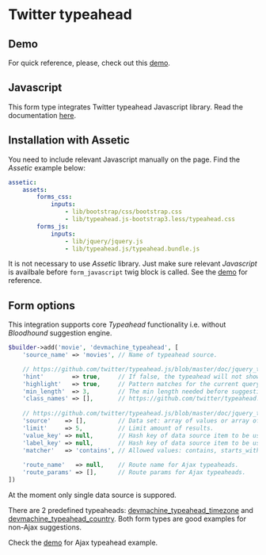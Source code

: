 # Twitter typeahead

## Demo

For quick reference, please, check out this [demo](http://forms.devmachine.net/typeahead/).

## Javascript

This form type integrates Twitter typeahead Javascript library. Read the documentation [here](https://github.com/twitter/typeahead.js/blob/master/doc/jquery_typeahead.md).

## Installation with Assetic

You need to include relevant Javascript manually on the page. Find the _Assetic_ example below:

```yaml
assetic:
    assets:
        forms_css:
            inputs:
                - lib/bootstrap/css/bootstrap.css
                - lib/typeahead.js-bootstrap3.less/typeahead.css
        forms_js:
            inputs:
                - lib/jquery/jquery.js
                - lib/typeahead.js/typeahead.bundle.js
```

It is not necessary to use _Assetic_ library. Just make sure relevant _Javascript_ is availbale before `form_javascript` twig block is called. See the [demo](https://github.com/dev-machine/forms-demo) for reference.

## Form options

This integration supports core _Typeahead_ functionality i.e. without _Bloodhound_ suggestion engine.

```php
$builder->add('movie', 'devmachine_typeahead', [
    'source_name' => 'movies', // Name of typeahead source.

    // https://github.com/twitter/typeahead.js/blob/master/doc/jquery_typeahead.md#options
    'hint'        => true,     // If false, the typeahead will not show a hint.
    'highlight'   => true,     // Pattern matches for the current query in text.
    'min_length'  => 3,        // The min length needed before suggestions start getting rendered.
    'class_names' => [],       // https://github.com/twitter/typeahead.js/blob/master/doc/jquery_typeahead.md#class-names
    
    // https://github.com/twitter/typeahead.js/blob/master/doc/jquery_typeahead.md#datasets
    'source'    => [],         // Data set: array of values or array of hashes, empty for Ajax typeaheads.
    'limit'     => 5,          // Limit amount of results.
    'value_key' => null,       // Hash key of data source item to be used as suggestion value.
    'label_key' => null,       // Hash key of data source item to be used as suggestion label.
    'matcher'   => 'contains', // Allowed values: contains, starts_with, ends_with
    
    'route_name'   => null,    // Route name for Ajax typeaheads.
    'route_params' => [],      // Route params for Ajax typeaheads.
])
```

At the moment only single data source is suppored. 

There are 2 predefined typeaheads: [devmachine_typeahead_timezone](https://github.com/dev-machine/DevmachineFormBundle/blob/master/Form/Type/TypeaheadTimezoneType.php) and [devmachine_typeahead_country](https://github.com/dev-machine/DevmachineFormBundle/blob/master/Form/Type/TypeaheadCountryType.php). Both form types are good examples for non-Ajax suggestions. 

Check the [demo](http://forms.devmachine.net/typeahead/) for Ajax typeahead example.
